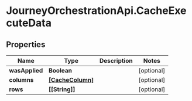 # JourneyOrchestrationApi.CacheExecuteData

## Properties

Name | Type | Description | Notes
------------ | ------------- | ------------- | -------------
**wasApplied** | **Boolean** |  | [optional] 
**columns** | [**[CacheColumn]**](CacheColumn.md) |  | [optional] 
**rows** | **[[String]]** |  | [optional] 


